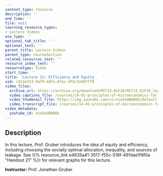```yaml
---
content_type: resource
description: ''
end_time: ''
file: null
learning_resource_types:
- Lecture Videos
ocw_type: ''
optional_tab_title: ''
optional_text: ''
parent_title: Lecture Videos
parent_type: CourseSection
related_resources_text: ''
resource_index_text: ''
resourcetype: Video
start_time: ''
title: 'Lecture 21: Efficiency and Equity    '
uid: cd11b313-9a79-ddfa-6fec-df5c32d07ff8
video_files:
  archive_url: https://archive.org/download/MIT14.01F18/MIT14_01F18_lec21_300k.mp4
  video_captions_file: /courses/14-01-principles-of-microeconomics-fall-2018/24f157a6b2c75acaa4d00b2cc53bcc91_osaVeUBA0Qk.vtt
  video_thumbnail_file: https://img.youtube.com/vi/osaVeUBA0Qk/default.jpg
  video_transcript_file: /courses/14-01-principles-of-microeconomics-fall-2018/0594da9029a49bb0bf4e4d1cbebd5653_osaVeUBA0Qk.pdf
video_metadata:
  youtube_id: osaVeUBA0Qk
---
```


Description
-----------

In this lecture, Prof. Gruber introduces the idea of equity and efficiency, including choosing the socially optimal allocation, inequality, and sources of leakage. See {{% resource_link e4635a41-3517-f55c-518f-491dae1f8f0a "Handout 21" %}} for relevant graphs for this lecture. 

**Instructor:** Prof. Jonathan Gruber